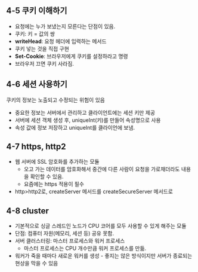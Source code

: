 ## 4-5 쿠키 이해하기

- 요청에는 누가 보냈는지 모른다는 단점이 있음.
- 쿠키: 키 = 값의 쌍
- **writeHead**: 요청 헤더에 입력하는 메서드
- 쿠키 넣는 것을 직접 구현
- **Set-Cookie**: 브라우저에게 쿠키를 설정하라고 명령
- 브라우저 끄면 쿠키 사라짐.

## 4-6 세션 사용하기

쿠키의 정보는 노출되고 수정되는 위험이 있음

- 중요한 정보는 서버에서 관리하고 클라이언트에는 세션 키만 제공
- 서버에 세션 객체 생성 후, uniqueInt(키)를 만들어 속성명으로 사용
- 속성 값에 정보 저장하고 uniqueInt를 클라이언에 보냄.

## 4-7 https, http2

- 웹 서버에 SSL 암호화를 추가하는 모듈
  - 오고 가는 데이터를 암호화해서 중간에 다른 사람이 요청을 가로채더라도 내용을 확인할 수 있음.
  - 요즘에는 https 적용이 필수
- http>http2로, createServer 메서드를 createSecureServer 메서드로

## 4-8 cluster

- 기본적으로 싱글 스레드인 노드가 CPU 코어를 모두 사용할 수 있게 해주는 모듈
- 단점: 컴퓨터 자원(메모리, 세션 등) 공유 못함.
- 서버 클러스터링: 마스터 프로세스와 워커 프로세스
  - 마스터 프로세스는 CPU 개수만큼 워커 프로세스를 만듦.
- 워커가 죽을 때마다 새로운 워커를 생성 - 좋지는 않은 방식이지만 서버가 종료되는 현상을 막을 수 있음
